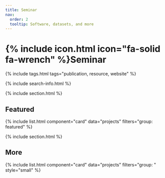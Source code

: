 ```yaml
---
title: Seminar
nav:
  order: 2
  tooltip: Software, datasets, and more
---
```


# {% include icon.html icon="fa-solid fa-wrench" %}Seminar



{% include tags.html tags="publication, resource, website" %}

{% include search-info.html %}

{% include section.html %}

## Featured

{% include list.html component="card" data="projects" filters="group: featured" %}

{% include section.html %}

## More

{% include list.html component="card" data="projects" filters="group: " style="small" %}
